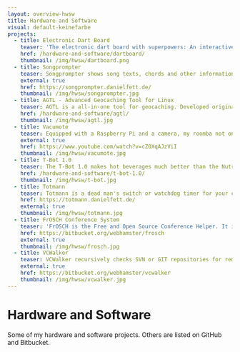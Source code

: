 ```yaml
---
layout: overview-hwsw
title: Hardware and Software
visual: default-keinefarbe
projects:
  - title: Electronic Dart Board
    teaser: 'The electronic dart board with superpowers: An interactive web interface, a "dartabase", adaptive background music, etc. - powered by an Arduino and a Raspberry Pi!'
    href: /hardware-and-software/dartboard/
    thumbnail: /img/hwsw/dartboard.png
  - title: Songprompter
    teaser: Songprompter shows song texts, chords and other information. It is built into a robust stage-ready case and can be controlled with a foot switch. (Link to website in German.)
    external: true
    href: https://songprompter.danielfett.de/
    thumbnail: /img/hwsw/songprompter.jpg
  - title: AGTL - Advanced Geocaching Tool for Linux
    teaser: AGTL is a all-in-one tool for geocaching. Developed originally for the Openmoko Freerunner smartphone and later for the Nokia N900 and N9, it also runs on desktop linux systems.
    href: /hardware-and-software/agtl/
    thumbnail: /img/hwsw/agtl.jpg
  - title: Vacumote
    teaser: Equipped with a Raspberry Pi and a camera, my roomba not only collects dust when cleaning my flat but also data. Using a web interface, the roomba can be controlled from anywhere on earth. (Link to a talk in German.)
    external: true
    href: https://www.youtube.com/watch?v=cZOXqAJzViI
    thumbnail: /img/hwsw/vacumote.jpg
  - title: T-Bot 1.0
    teaser: The T-Bot 1.0 makes hot beverages much better than the Nutri-Matic Drink Synthesizer™. Don't panic!
    href: /hardware-and-software/t-bot-1.0/
    thumbnail: /img/hwsw/t-bot.jpg
  - title: Totmann
    teaser: Totmann is a dead man's switch or watchdog timer for your cron jobs. It notifies you via email when your scheduled jobs are not running on time, or when jobs finish with errors.
    href: https://totmann.danielfett.de/
    external: true
    thumbnail: /img/hwsw/totmann.jpg
  - title: FrOSCH Conference System
    teaser: 'FrOSCH is the Free and Open Source Conference Helper. It is a conference system created for Pi and More. It currently supports visitor registration and "call for contributions", and it manages rooms, contributions, and speakers. Future extensions are planned.'
    href: https://bitbucket.org/webhamster/frosch
    external: true
    thumbnail: /img/hwsw/frosch.jpg
  - title: VCWalker
    teaser: VCWalker recursively checks SVN or GIT repositories for remote and local changes. By default, VCWalker shows whether remote changes, local (committed) changes, and locally modified or added files are present. It can also attempt to update (or pull) remote changes, and to automatically upgrade SVN repositories to the latest on-disk format of SVN (upgrade).
    external: true
    href: https://bitbucket.org/webhamster/vcwalker
    thumbnail: /img/hwsw/vcwalker.jpg
---
```

# Hardware and Software 
Some of my hardware and software projects. Others are listed on GitHub and Bitbucket. 


